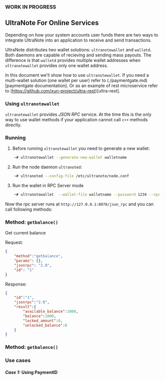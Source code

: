 ### WORK IN PROGRESS
## UltraNote For Online Services 

Depending on how your system accounts user funds there are two ways to integrate UltraNote into an application to receive and send transactions.

UltraNote distributes two wallet solutions: `ultranotewallet` and `walletd`. Both daemons are capable of recieving and sending mass payouts. The difference is that `walletd` provides multiple wallet addresses when `ultranotewallet` provides only one wallet address. 

In this document we'll show how to use  `ultranotewallet`. If you need a multi-wallet solution (one wallet per user) refer to (./paymentgate.md)[paymentgate documentation]. Or as an example of rest microservice refer to (https://github.com/xun-project/ultra-rest)[ultra-rest].



### Using `ultranotewallet`

`ultranotewallet` provides *JSON RPC* service. At the time this is the only way to use wallet methods if your application cannot call `c++` methods directly. 


### Running

1. Before running `ultranotewallet` you need to generate a new wallet:

```sh
	~# ultranotewallet --generate-new-wallet walletname

```

2. Run the node daemon `ultranoted`:

```sh
	~# ultranoted --config-file /etc/ultranote/node.conf
```   

3. Run the wallet in RPC Server mode

```sh
	~# ultranotewallet  --wallet-file walletname --password 1234 --rpc-bind-port 8078 --rpc-user test --rpc-password 1234
``` 

Now the rpc server runs at `http://127.0.0.1:8078/json_rpc` and you can call following methods:


### Method: `getbalance()`
Get current balance

Request:
```json
{
	"method":"getbalance", 
	"params": {},
	"jsonrpc": "2.0", 
	"id": "1"
}
```


Response:
```json
{
	"id":"1",
	"jsonrpc":"2.0",
	"result":{
		"available_balance":1000,
		"balance":1000,
		"locked_amount":0,
		"unlocked_balance":0
	}
}
```


### Method: `getbalance()`



### Use cases

#### _Case 1:_ Using PaymentID 
